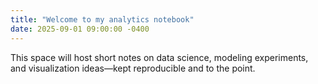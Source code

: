 ```yaml
---
title: "Welcome to my analytics notebook"
date: 2025-09-01 09:00:00 -0400
---
```


This space will host short notes on data science, modeling experiments, and visualization ideas—kept reproducible and to the point.

